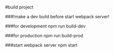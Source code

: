#build project

###!make a dev build before start webpack server!

###for development
npm run build-dev

###for production
npm run build-prod

###start webpack server
npm start